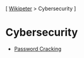 \[ [Wikipeter](../../README.md) > Cybersecurity \]
# Cybersecurity
- [Password Cracking](password-cracking.md)
